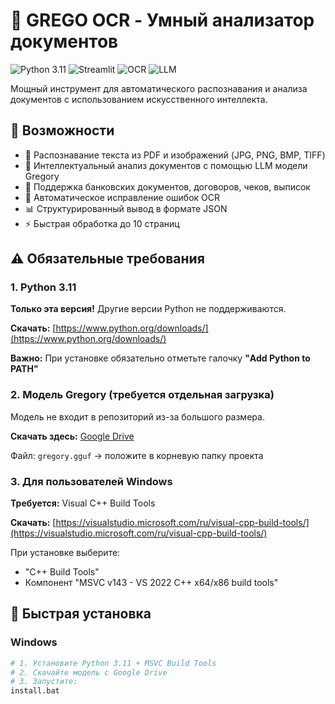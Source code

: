 # 📄 GREGO OCR - Умный анализатор документов

![Python 3.11](https://img.shields.io/badge/Python-3.11-blue)
![Streamlit](https://img.shields.io/badge/Streamlit-1.32.0-red)
![OCR](https://img.shields.io/badge/OCR-Surya-green)
![LLM](https://img.shields.io/badge/LLM-Llama.cpp-orange)

Мощный инструмент для автоматического распознавания и анализа документов с использованием искусственного интеллекта.

## 🎯 Возможности

- 📄 Распознавание текста из PDF и изображений (JPG, PNG, BMP, TIFF)
- 🤖 Интеллектуальный анализ документов с помощью LLM модели Gregory
- 🏦 Поддержка банковских документов, договоров, чеков, выписок
- 🔄 Автоматическое исправление ошибок OCR
- 📊 Структурированный вывод в формате JSON
- ⚡ Быстрая обработка до 10 страниц

## ⚠️ Обязательные требования

### 1. Python 3.11
**Только эта версия!** Другие версии Python не поддерживаются.

**Скачать:** [https://www.python.org/downloads/](https://www.python.org/downloads/)

**Важно:** При установке обязательно отметьте галочку **"Add Python to PATH"**

### 2. Модель Gregory (требуется отдельная загрузка)
Модель не входит в репозиторий из-за большого размера.

**Скачать здесь:** [Google Drive](https://drive.google.com/drive/folders/1RJNEqtzYuH4085EHIpkM29IvEobWmJ0Z?usp=sharing)

Файл: `gregory.gguf` → положите в корневую папку проекта

### 3. Для пользователей Windows
**Требуется:** Visual C++ Build Tools

**Скачать:** [https://visualstudio.microsoft.com/ru/visual-cpp-build-tools/](https://visualstudio.microsoft.com/ru/visual-cpp-build-tools/)

При установке выберите:
- "C++ Build Tools"
- Компонент "MSVC v143 - VS 2022 C++ x64/x86 build tools"

## 🚀 Быстрая установка

### Windows
```bash
# 1. Установите Python 3.11 + MSVC Build Tools
# 2. Скачайте модель с Google Drive
# 3. Запустите:
install.bat
